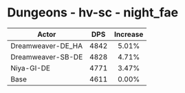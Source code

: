 # Dungeons - hv-sc - night_fae
| Actor | DPS | Increase |
|---|:---:|:---:|
|Dreamweaver-DE_HA|4842|5.01%|
|Dreamweaver-SB-DE|4828|4.71%|
|Niya-GI-DE|4771|3.47%|
|Base|4611|0.00%|
